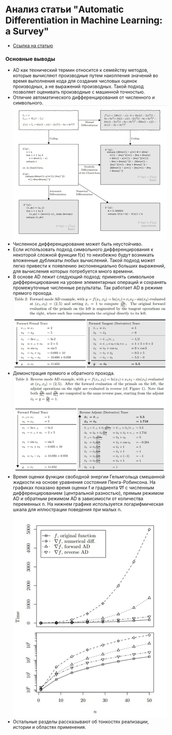 # Анализ статьи "Automatic Differentiation in Machine Learning: a Survey"

- [Ссылка на статью](https://arxiv.org/pdf/1502.05767.pdf)

### Основные выводы
- AD как технический термин относится к семейству методов, которые вычисляют производные путем накопления значений во время выполнения кода для создания числовых оценок производных, а не выражений производных. Такой подход позволяет оценивать производные с машинной точностью.
- Отличие автоматического дифференцирования от численного и символьного. ![Схема работы различных методов](assets/difftypes.jpg)
- Численное дифференцирование может быть неустойчиво.
- Если использовать подход символьного дифференцирования к некоторой сложной функции f(x) то неизбежно будут возникать вложенные дубликаты любых вычислений. Такой подход может легко привести к появлению экспоненциально больших выражений, для вычисления которых потребуется много времени.
- В основе AD лежит следующий подход: применять символьное дифференцирование на уровне элементарных операций и
сохранять промежуточные численные результаты. Так работает AD в режиме прямого прохода. ![Прямой проход](assets/forward.jpg)
- Демонстрация прямого и обратного прохода. ![Прямой и обратный проход](assets/backward.jpg)
- Время оценки функции свободной энергии Гельмгольца смешанной жидкости на основе уравнения состояния Пенга-Робинсона. На графиках показано время оценки f и градиента ∇f с численным дифференцированием (центральной разностью), прямым режимом AD и обратным режимом AD в зависимости от количества переменных n. На нижнем графике используется логарифмическая шкала для иллюстрации поведения при малых n. ![Сравнение методов](assets/comparison.jpg)
- Остальные разделы рассказывают об тонкостях реализации, истории и областях применения.